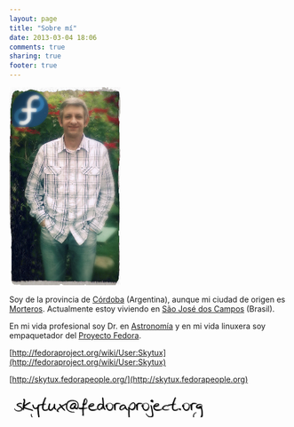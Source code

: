 ```yaml
---
layout: page
title: "Sobre mí"
date: 2013-03-04 18:06
comments: true
sharing: true
footer: true
---
```


<img class="left" src="/images/german-octopress.jpg" title="Este soy yo :-)">

Soy de la provincia de [Córdoba](http://es.wikipedia.org/wiki/C%C3%B3rdoba_%28Argentina%29) (Argentina), aunque mi ciudad de origen es [Morteros](http://es.wikipedia.org/wiki/Morteros). Actualmente estoy viviendo en [São José dos Campos](http://en.wikipedia.org/wiki/Sao_Jose_dos_Campos) (Brasil).

En mi vida profesional soy Dr. en [Astronomía](https://sites.google.com/site/gracca) y en mi vida linuxera soy empaquetador del [Proyecto Fedora](http://fedoraproject.org/es).

[http://fedoraproject.org/wiki/User:Skytux](http://fedoraproject.org/wiki/User:Skytux)

[http://skytux.fedorapeople.org/](http://skytux.fedorapeople.org)

<img class="center" src="/images/skytux-email.png">
